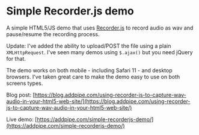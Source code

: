# Simple Recorder.js demo
A simple HTML5/JS demo that uses [Recorder.js](https://github.com/mattdiamond/Recorderjs) to record audio as wav and pause/resume the recording process. 

Update: I've added the ability to upload/POST the file using a plain `XMLHttpRequest`. I've seen many demos using `$.ajax()` but you need jQuery for that.

The demo works on both mobile - including Safari 11 - and desktop browsers. I've taken great care to make the demo easy to use on both screens types.

Blog post: [https://blog.addpipe.com/using-recorder-js-to-capture-wav-audio-in-your-html5-web-site/](https://blog.addpipe.com/using-recorder-js-to-capture-wav-audio-in-your-html5-web-site/)

Live demo: [https://addpipe.com/simple-recorderjs-demo/](https://addpipe.com/simple-recorderjs-demo/)
